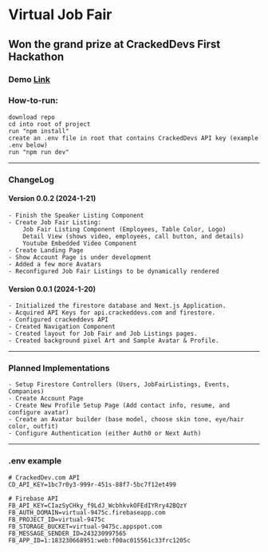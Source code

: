 # Virtual Job Fair

## Won the grand prize at CrackedDevs First Hackathon

<h3>Demo <a href="https://hackathon.cornidez.com/">Link</a></h3>

<h3>How-to-run:</h3>

    download repo
    cd into root of project
    run "npm install"
    create an .env file in root that contains CrackedDevs API key (example .env below)
    run "npm run dev"

<hr/>

<h3>ChangeLog</h3>

<h4>Version 0.0.2 (2024-1-21)</h4>

    - Finish the Speaker Listing Component
    - Create Job Fair Listing:
        Job Fair Listing Component (Employees, Table Color, Logo)
        Detail View (shows video, employees, call button, and details)
        Youtube Embedded Video Component
    - Create Landing Page
    - Show Account Page is under development
    - Added a few more Avatars
    - Reconfigured Job Fair Listings to be dynamically rendered

<h4>Version 0.0.1 (2024-1-20)</h4>

    - Initialized the firestore database and Next.js Application.
    - Acquired API Keys for api.crackeddevs.com and firestore.
    - Configured crackeddevs API
    - Created Navigation Component
    - Created layout for Job Fair and Job Listings pages.
    - Created background pixel Art and Sample Avatar & Profile.

<hr/>

<h3>Planned Implementations</h3>

    - Setup Firestore Controllers (Users, JobFairListings, Events, Companies)
    - Create Account Page
    - Create New Profile Setup Page (Add contact info, resume, and configure avatar)
    - Create an Avatar builder (base model, choose skin tone, eye/hair color, outfit)
    - Configure Authentication (either Auth0 or Next Auth)

<hr/>

<h3>.env example</h3>

    # CrackedDev.com API
    CD_API_KEY=1bc7r0y3-999r-451s-88f7-5bc7f12et499

    # Firebase API
    FB_API_KEY=CIazSyCHky_f9LdJ_WcbhkvkOFEdIYRry42BQzY
    FB_AUTH_DOMAIN=virtual-9475c.firebaseapp.com
    FB_PROJECT_ID=virtual-9475c
    FB_STORAGE_BUCKET=virtual-9475c.appspot.com
    FB_MESSAGE_SENDER_ID=243230997565
    FB_APP_ID=1:183230668951:web:f00ac015561c33frc1205c
